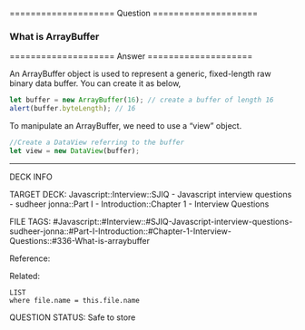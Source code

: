 ==================== Question ====================  

### What is ArrayBuffer  

==================== Answer ====================  

An ArrayBuffer object is used to represent a generic, fixed-length raw binary
data buffer. You can create it as below,

```javascript
let buffer = new ArrayBuffer(16); // create a buffer of length 16
alert(buffer.byteLength); // 16
```

To manipulate an ArrayBuffer, we need to use a “view” object.

```javascript
//Create a DataView referring to the buffer
let view = new DataView(buffer);
```

---

DECK INFO

TARGET DECK: Javascript::Interview::SJIQ - Javascript interview questions -
sudheer jonna::Part I - Introduction::Chapter 1 - Interview Questions

FILE TAGS:
#Javascript::#Interview::#SJIQ-Javascript-interview-questions-sudheer-jonna::#Part-I-Introduction::#Chapter-1-Interview-Questions::#336-What-is-arraybuffer

Reference:

Related:

```dataview
LIST
where file.name = this.file.name
```

QUESTION STATUS: Safe to store
